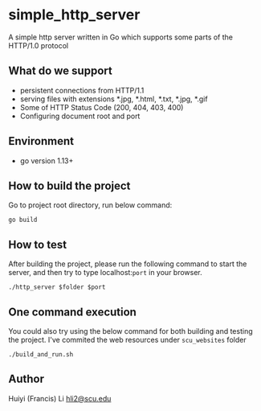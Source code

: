 # simple_http_server
A simple http server written in Go which supports some parts of the HTTP/1.0 protocol

## What do we support

* persistent connections from HTTP/1.1
* serving files with extensions *.jpg, *.html, *.txt, *.jpg, *.gif
* Some of HTTP Status Code (200, 404, 403, 400)
* Configuring document root and port

## Environment
* go version 1.13+

## How to build the project
Go to project root directory, run below command:
```
go build
```

## How to test
After building the project, please run the following command to start the server, and then try to type localhost:`port` in your browser.
```
./http_server $folder $port
```

## One command execution
You could also try using the below command for both building and testing the project. I've commited the web resources under `scu_websites` folder
```
./build_and_run.sh
```

## Author
Huiyi (Francis) Li
hli2@scu.edu

